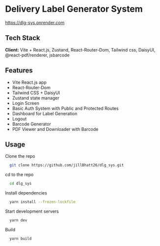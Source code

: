 # Delivery Label Generator System

https://dlg-sys.onrender.com

## Tech Stack

**Client:** Vite + React.js, Zustand, React-Router-Dom, Tailwind css, DaisyUI, @react-pdf/renderer, jsbarcode

## Features

-   Vite React.js app
-   React-Router-Dom
-   Tailwind CSS + DaisyUI
-   Zustand state manager
-   Login Screen
-   Basic Auth System with Public and Protected Routes
-   Dashboard for Label Generation
-   Logout
-   Barcode Generator
-   PDF Viewer and Downloader with Barcode

## Usage

Clone the repo

```bash
  git clone https://github.com/jillBhatt26/dlg_sys.git
```

cd to the repo

```bash
  cd dlg_sys
```

Install dependencies

```bash
  yarn install --frozen-lockfile
```

Start development servers

```bash
  yarn dev
```

Build

```bash
  yarn build
```

